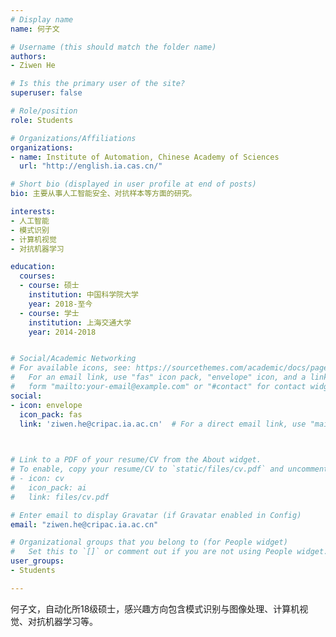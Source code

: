 ```yaml
---
# Display name
name: 何子文

# Username (this should match the folder name)
authors:
- Ziwen He

# Is this the primary user of the site?
superuser: false

# Role/position
role: Students

# Organizations/Affiliations
organizations:
- name: Institute of Automation, Chinese Academy of Sciences
  url: "http://english.ia.cas.cn/"

# Short bio (displayed in user profile at end of posts)
bio: 主要从事人工智能安全、对抗样本等方面的研究。

interests:
- 人工智能
- 模式识别
- 计算机视觉
- 对抗机器学习

education:
  courses:
  - course: 硕士
    institution: 中国科学院大学
    year: 2018-至今
  - course: 学士
    institution: 上海交通大学
    year: 2014-2018


# Social/Academic Networking
# For available icons, see: https://sourcethemes.com/academic/docs/page-builder/#icons
#   For an email link, use "fas" icon pack, "envelope" icon, and a link in the
#   form "mailto:your-email@example.com" or "#contact" for contact widget.
social:
- icon: envelope
  icon_pack: fas
  link: 'ziwen.he@cripac.ia.ac.cn'  # For a direct email link, use "mailto:test@example.org".

  

# Link to a PDF of your resume/CV from the About widget.
# To enable, copy your resume/CV to `static/files/cv.pdf` and uncomment the lines below.
# - icon: cv
#   icon_pack: ai
#   link: files/cv.pdf

# Enter email to display Gravatar (if Gravatar enabled in Config)
email: "ziwen.he@cripac.ia.ac.cn"

# Organizational groups that you belong to (for People widget)
#   Set this to `[]` or comment out if you are not using People widget.
user_groups:
- Students

---
```


何子文，自动化所18级硕士，感兴趣方向包含模式识别与图像处理、计算机视觉、对抗机器学习等。